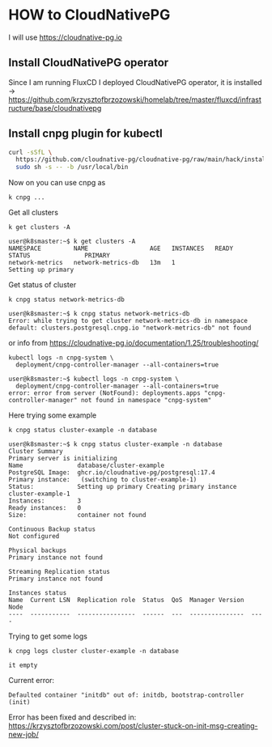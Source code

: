 # HOW to CloudNativePG

I will use https://cloudnative-pg.io

## Install CloudNativePG operator
Since I am running FluxCD I deployed CloudNativePG operator, it is installed -> https://github.com/krzysztofbrzozowski/homelab/tree/master/fluxcd/infrastructure/base/cloudnativepg

## Install cnpg plugin for kubectl
```bash
curl -sSfL \
  https://github.com/cloudnative-pg/cloudnative-pg/raw/main/hack/install-cnpg-plugin.sh | \
  sudo sh -s -- -b /usr/local/bin
```

Now on you can use cnpg as 
```
k cnpg ...
```

Get all clusters
```
k get clusters -A

user@k8smaster:~$ k get clusters -A
NAMESPACE         NAME                 AGE   INSTANCES   READY   STATUS               PRIMARY
network-metrics   network-metrics-db   13m   1                   Setting up primary
```

Get status of cluster
```
k cnpg status network-metrics-db

user@k8smaster:~$ k cnpg status network-metrics-db
Error: while trying to get cluster network-metrics-db in namespace default: clusters.postgresql.cnpg.io "network-metrics-db" not found
```
or info from https://cloudnative-pg.io/documentation/1.25/troubleshooting/
```
kubectl logs -n cnpg-system \
  deployment/cnpg-controller-manager --all-containers=true

user@k8smaster:~$ kubectl logs -n cnpg-system \
  deployment/cnpg-controller-manager --all-containers=true
error: error from server (NotFound): deployments.apps "cnpg-controller-manager" not found in namespace "cnpg-system"
```

Here trying some example
```
k cnpg status cluster-example -n database

user@k8smaster:~$ k cnpg status cluster-example -n database
Cluster Summary
Primary server is initializing
Name               database/cluster-example
PostgreSQL Image:  ghcr.io/cloudnative-pg/postgresql:17.4
Primary instance:   (switching to cluster-example-1)
Status:            Setting up primary Creating primary instance cluster-example-1
Instances:         3
Ready instances:   0
Size:              container not found

Continuous Backup status
Not configured

Physical backups
Primary instance not found

Streaming Replication status
Primary instance not found

Instances status
Name  Current LSN  Replication role  Status  QoS  Manager Version  Node
----  -----------  ----------------  ------  ---  ---------------  ----
```


Trying to get some logs
```
k cnpg logs cluster cluster-example -n database

it empty
```

Current error:
```
Defaulted container "initdb" out of: initdb, bootstrap-controller (init)
```

Error has been fixed and described in:
https://krzysztofbrzozowski.com/post/cluster-stuck-on-init-msg-creating-new-job/